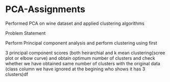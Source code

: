 # PCA-Assignments

Performed PCA on wine dataset and applied clustering algorithms

Problem Statement

Perform Principal component analysis and perform clustering using first

3 principal component scores (both heirarchial and k mean clustering(scree plot or elbow curve) and obtain optimum number of clusters and check whether we have obtained same number of clusters with the original data (class column we have ignored at the begining who shows it has 3 clusters)df
